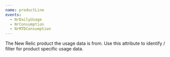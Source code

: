 ```yaml
---
name: productLine
events:
  - NrDailyUsage
  - NrConsumption
  - NrMTDConsumption
---
```


The New Relic product the usage data is from. Use this attribute to identify / filter for product specific usage data.